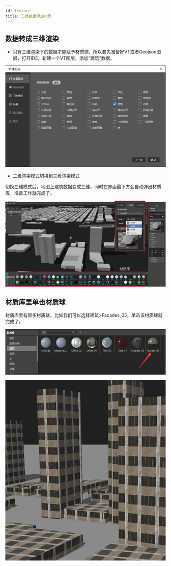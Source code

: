 ```yaml
---
id: texture
title: 三维数据添加材质
---
```


## 数据转成三维渲染

* 只有三维渲染下的数据才能赋予材质球，所以要先准备好VT或者Geojson图层，打开IDE，新建一个VT图层，添加“建筑”数据。

![图片](./assets/texture/texture-2.png)

* 二维渲染模式切换到三维渲染模式

切换三维模式后，地图上建筑数据变成三维，同时在界面最下方会自动弹出材质库，准备工作就完成了。

![图片](./assets/texture/texture-4.jpg)

## 材质库里单击材质球

材质库里有很多材质球，比如我们可以选择建筑>Facades_05，单击该材质球就完成了。

![图片](./assets/texture/texture-6.png)

![图片](./assets/texture/texture-7.jpg)






